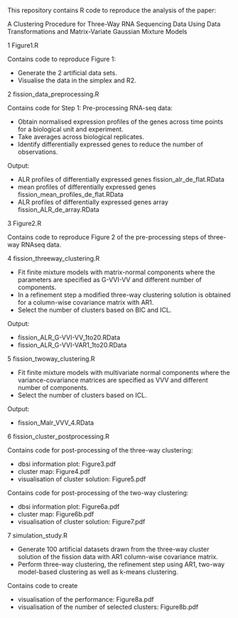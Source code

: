 This repository contains R code to reproduce the analysis of the
paper:

A Clustering Procedure for Three-Way RNA Sequencing Data Using Data
Transformations and Matrix-Variate Gaussian Mixture Models

1 Figure1.R

Contains code to reproduce Figure 1:
- Generate the 2 artificial data sets.
- Visualise the data in the simplex and R2.

2 fission_data_preprocessing.R

Contains code for Step 1: Pre-processing RNA-seq data:

- Obtain normalised expression profiles of the genes across time
  points for a biological unit and experiment.
- Take averages across biological replicates.
- Identify differentially expressed genes to reduce the number of
  observations.

Output:
- ALR profiles of differentially expressed genes
  fission_alr_de_flat.RData
- mean profiles of differentially expressed genes
  fission_mean_profiles_de_flat.RData
- ALR profiles of differentially expressed genes array
  fission_ALR_de_array.RData
  
3 Figure2.R

Contains code to reproduce Figure 2 of the pre-processing steps of
three-way RNAseq data.

4 fission_threeway_clustering.R

- Fit finite mixture models with matrix-normal components where the
  parameters are specified as G-VVI-VV and different number of
  components.
- In a refinement step a modified three-way clustering solution is
  obtained for a column-wise covariance matrix with AR1.
- Select the number of clusters based on BIC and ICL.

Output:
- fission_ALR_G-VVI-VV_1to20.RData
- fission_ALR_G-VVI-VAR1_1to20.RData

5 fission_twoway_clustering.R

- Fit finite mixture models with multivariate normal components where
  the variance-covariance matrices are specified as VVV and different
  number of components.
- Select the number of clusters based on ICL.

Output:
- fission_Malr_VVV_4.RData

6 fission_cluster_postprocessing.R

Contains code for post-processing of the three-way clustering:
- dbsi information plot: Figure3.pdf
- cluster map: Figure4.pdf
- visualisation of cluster solution: Figure5.pdf

Contains code for post-processing of the two-way clustering:
- dbsi information plot: Figure6a.pdf
- cluster map: Figure6b.pdf
- visualisation of cluster solution: Figure7.pdf

7 simulation_study.R

- Generate 100 artificial datasets drawn from the three-way
  cluster solution of the fission data with AR1 column-wise
  covariance matrix.
- Perform three-way clustering, the refinement step using AR1, two-way
  model-based clustering as well as k-means clustering.

Contains code to create
- visualisation of the performance: Figure8a.pdf 
- visualisation of the number of selected clusters: Figure8b.pdf

